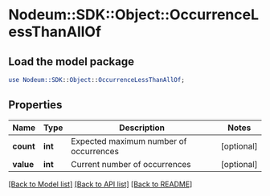 # Nodeum::SDK::Object::OccurrenceLessThanAllOf

## Load the model package
```perl
use Nodeum::SDK::Object::OccurrenceLessThanAllOf;
```

## Properties
Name | Type | Description | Notes
------------ | ------------- | ------------- | -------------
**count** | **int** | Expected maximum number of occurrences | [optional] 
**value** | **int** | Current number of occurrences | [optional] 

[[Back to Model list]](../README.md#documentation-for-models) [[Back to API list]](../README.md#documentation-for-api-endpoints) [[Back to README]](../README.md)


